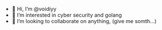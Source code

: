 - 👋 Hi, I’m @voidiyy
- 👀 I’m interested in cyber security and golang
- 💞️ I’m looking to collaborate on anything, (give me somth...)

<!---
voidiyy/voidiyy is a ✨ special ✨ repository because its `README.md` (this file) appears on your GitHub profile.
You can click the Preview link to take a look at your changes.
--->
